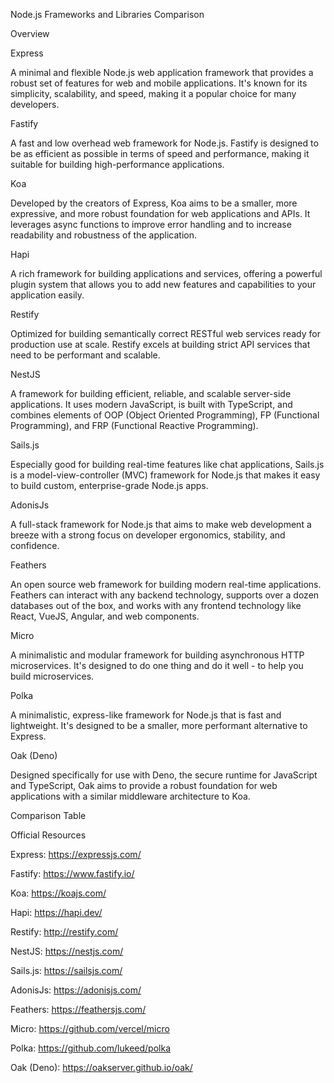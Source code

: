 Node.js Frameworks and Libraries Comparison

Overview

Express

A minimal and flexible Node.js web application framework that provides a robust set of features for web and mobile applications. It's known for its simplicity, scalability, and speed, making it a popular choice for many developers.

Fastify

A fast and low overhead web framework for Node.js. Fastify is designed to be as efficient as possible in terms of speed and performance, making it suitable for building high-performance applications.

Koa

Developed by the creators of Express, Koa aims to be a smaller, more expressive, and more robust foundation for web applications and APIs. It leverages async functions to improve error handling and to increase readability and robustness of the application.

Hapi

A rich framework for building applications and services, offering a powerful plugin system that allows you to add new features and capabilities to your application easily.

Restify

Optimized for building semantically correct RESTful web services ready for production use at scale. Restify excels at building strict API services that need to be performant and scalable.

NestJS

A framework for building efficient, reliable, and scalable server-side applications. It uses modern JavaScript, is built with TypeScript, and combines elements of OOP (Object Oriented Programming), FP (Functional Programming), and FRP (Functional Reactive Programming).

Sails.js

Especially good for building real-time features like chat applications, Sails.js is a model-view-controller (MVC) framework for Node.js that makes it easy to build custom, enterprise-grade Node.js apps.

AdonisJs

A full-stack framework for Node.js that aims to make web development a breeze with a strong focus on developer ergonomics, stability, and confidence.

Feathers

An open source web framework for building modern real-time applications. Feathers can interact with any backend technology, supports over a dozen databases out of the box, and works with any frontend technology like React, VueJS, Angular, and web components.

Micro

A minimalistic and modular framework for building asynchronous HTTP microservices. It's designed to do one thing and do it well - to help you build microservices.

Polka

A minimalistic, express-like framework for Node.js that is fast and lightweight. It's designed to be a smaller, more performant alternative to Express.

Oak (Deno)

Designed specifically for use with Deno, the secure runtime for JavaScript and TypeScript, Oak aims to provide a robust foundation for web applications with a similar middleware architecture to Koa.



Comparison Table



Official Resources

Express: https://expressjs.com/

Fastify: https://www.fastify.io/

Koa: https://koajs.com/

Hapi: https://hapi.dev/

Restify: http://restify.com/

NestJS: https://nestjs.com/

Sails.js: https://sailsjs.com/

AdonisJs: https://adonisjs.com/

Feathers: https://feathersjs.com/

Micro: https://github.com/vercel/micro

Polka: https://github.com/lukeed/polka

Oak (Deno): https://oakserver.github.io/oak/